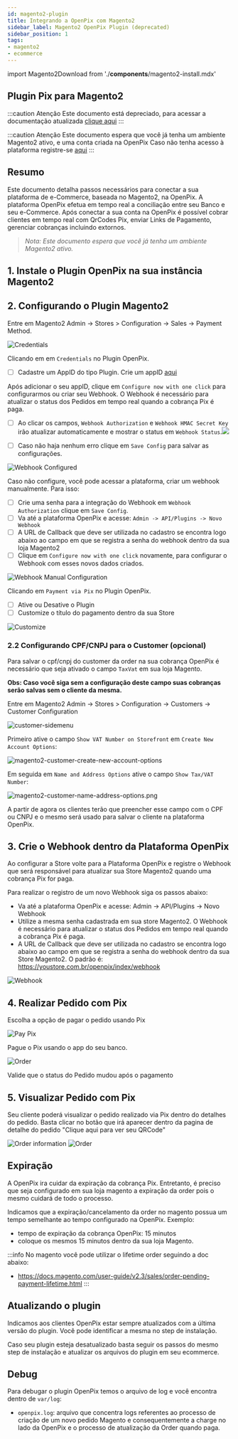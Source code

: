 ```yaml
---
id: magento2-plugin
title: Integrando a OpenPix com Magento2
sidebar_label: Magento2 OpenPix Plugin (deprecated)
sidebar_position: 1
tags:
- magento2
- ecommerce
---
```


import Magento2Download from './__components__/magento2-install.mdx'

## Plugin Pix para Magento2

:::caution Atenção
Este documento está depreciado, para acessar a documentação atualizada [clique aqui](/docs/ecommerce/magento2/magento2-oneclick)
:::

:::caution Atenção
Este documento espera que você já tenha um ambiente Magento2 ativo, e uma conta criada na OpenPix
Caso não tenha acesso à plataforma registre-se [aqui](https://app.openpix.com/register?src=magento2-docs)
:::

## Resumo

Este documento detalha passos necessários para conectar a sua plataforma de e-Commerce, baseada no Magento2, na OpenPix. A plataforma OpenPix efetua em tempo real a conciliação entre seu Banco e seu e-Commerce.
Após conectar a sua conta na OpenPix é possível cobrar clientes em tempo real com QrCodes Pix, enviar Links de Pagamento, gerenciar cobranças incluindo extornos.

> *Nota: Este documento espera que você já tenha um ambiente Magento2 ativo.*

## 1. Instale o Plugin OpenPix na sua instância Magento2

<Magento2Download />

## 2. Configurando o Plugin Magento2

Entre em Magento2 Admin -> Stores > Configuration -> Sales -> Payment Method.

![Credentials](./__assets__/magento2-credentials.png)

Clicando em em `Credentials` no Plugin OpenPix.

- [ ] Cadastre um AppID do tipo Plugin. Crie um appID [aqui](../../apis/api-getting-started.md)

Após adicionar o seu appID, clique em `Configure now with one click` para configurarmos ou criar seu Webhook. O Webhook é necessário para atualizar o status dos Pedidos em tempo real quando a cobrança Pix é paga.

- [ ] Ao clicar os campos, `Webhook Authorization` e `Webhook HMAC Secret Key` irão atualizar automaticamente e mostrar o status em `Webhook Status`.![](__assets__/magento2-webhook-configured.png)

- [ ] Caso não haja nenhum erro clique em `Save Config` para salvar as configurações.

![Webhook Configured](./__assets__/magento2-webhook-configured.png)

Caso não configure, você pode acessar a plataforma, criar um webhook manualmente. Para isso:

- [ ] Crie uma senha para a integração do Webhook em `Webhook Authorization` clique em `Save Config`.
- [ ] Va até a plataforma OpenPix e acesse: `Admin -> API/Plugins -> Novo Webhook`
- [ ] A URL de Callback que deve ser utilizada no cadastro se encontra logo abaixo ao campo em que se registra a senha do webhook dentro da sua loja Magento2
- [ ] Clique em `Configure now with one click` novamente, para configurar o Webhook com esses novos dados criados.

![Webhook Manual Configuration](./__assets__/magento2-new-webhook.png)

Clicando em `Payment via Pix` no Plugin OpenPix.

- [ ] Ative ou Desative o Plugin
- [ ] Customize o título do pagamento dentro da sua Store

![Customize](./__assets__/magento2-customize.png)

### 2.2 Configurando CPF/CNPJ para o Customer (opcional)

Para salvar o cpf/cnpj do customer da order na sua cobrança OpenPix é necessário que seja ativado o campo `TaxVat` em sua loja Magento.

__Obs: Caso você siga sem a configuração deste campo suas cobranças serão salvas sem o cliente da mesma.__

Entre em Magento2 Admin -> Stores > Configuration -> Customers -> Customer Configuration

![customer-sidemenu](./__assets__/magento2-customer-sidemenu.png)

Primeiro ative o campo `Show VAT Number on Storefront` em `Create New Account Options`:

![magento2-customer-create-new-account-options](./__assets__/magento2-customer-create-new-account-options.png)

Em seguida em `Name and Address Options` ative o campo `Show Tax/VAT Number`:

![magento2-customer-name-address-options.png](./__assets__/magento2-customer-name-address-options.png)

A partir de agora os clientes terão que preencher esse campo com o CPF ou CNPJ e o mesmo será usado para salvar o cliente na plataforma OpenPix.

## 3. Crie o Webhook dentro da Plataforma OpenPix

Ao configurar a Store volte para a Plataforma OpenPix e registre o Webhook que será responsável para atualizar sua Store Magento2 quando uma cobrança Pix for paga.

Para realizar o registro de um novo Webhook siga os passos abaixo:

- Va até a plataforma OpenPix e acesse: Admin -> API/Plugins -> Novo Webhook
- Utilize a mesma senha cadastrada em sua store Magento2. O Webhook é necessário para atualizar o status dos Pedidos em tempo real quando a cobrança Pix é paga.
- A URL de Callback que deve ser utilizada no cadastro se encontra logo abaixo ao campo em que se registra a senha do webhook dentro da sua Store Magento2. O padrão é: <https://youstore.com.br/openpix/index/webhook>

![Webhook](./__assets__/magento2-webhook-configuration.png)

## 4. Realizar Pedido com Pix

Escolha a opção de pagar o pedido usando Pix

![Pay Pix](./__assets__/magento2-checkout-cart.png)

Pague o Pix usando o app do seu banco.

![Order](./__assets__/magento2-order.png)

Valide que o status do Pedido mudou após o pagamento

## 5. Visualizar Pedido com Pix

Seu cliente poderá visualizar o pedido realizado via Pix dentro do detalhes do pedido. Basta clicar no botão que irá aparecer dentro da pagina de detalhe do pedido "Clique aqui para ver seu QRCode"

![Order information](./__assets__/magento2-order-info.png)
![Order](./__assets__/magento2-order-detail.png)

## Expiração

A OpenPix ira cuidar da expiração da cobrança Pix. Entretanto, é preciso que seja configurado em sua loja magento a expiração da order pois o mesmo cuidará de todo o processo.

Indicamos que a expiração/cancelamento da order no magento possua um tempo semelhante ao tempo configurado na OpenPix. Exemplo:

- tempo de expiração da cobrança OpenPix: 15 minutos
- coloque os mesmos 15 minutos dentro da sua loja Magento.

:::info
No magento você pode utilizar o lifetime order seguindo a doc abaixo:

- <https://docs.magento.com/user-guide/v2.3/sales/order-pending-payment-lifetime.html>
:::

## Atualizando o plugin

Indicamos aos clientes OpenPix estar sempre atualizados com a última versão do plugin. Você pode identificar a mesma no step de instalação.

Caso seu plugin esteja desatualizado basta seguir os passos do mesmo step de instalação e atualizar os arquivos do plugin em seu ecommerce.

## Debug

Para debugar o plugin OpenPix temos o arquivo de log e você encontra dentro de `var/log`:

- `openpix.log`: arquivo que concentra logs referentes ao processo de criação de um novo pedido Magento e consequentemente a charge no lado da OpenPix e o processo de atualização da Order quando paga.
